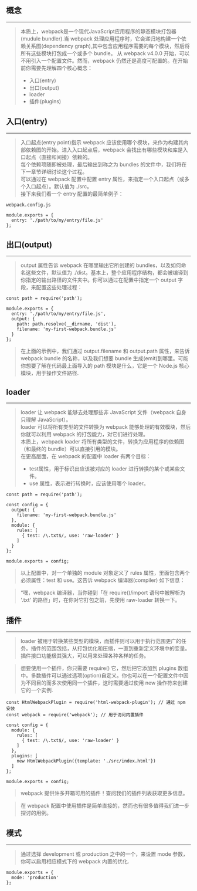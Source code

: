 ## 概念
---
> 本质上，webpack是一个现代JavaScript应用程序的静态模块打包器(mudule bundler).当 webpack 处理应用程序时，它会递归地构建一个依赖关系图(dependency graph),其中包含应用程序需要的每个模块，然后将所有这些模块打包成一个或多个 bundle。 
> 从 webpack v4.0.0 开始，可以不用引入一个配置文件。然而，webpack 仍然还是高度可配置的。在开始前你需要先理解四个核心概念：  
> + 入口(entry) 
> + 出口(output)    
> + loader  
> + 插件(plugins)

## 入口(entry)
---
> 入口起点(entry point)指示 webpack 应该使用哪个模块，来作为构建其内部依赖图的开始。进入入口起点后，webpack 会找出有哪些模块和库是入口起点（直接和间接）依赖的。    
> 每个依赖项随即被处理，最后输出到称之为 bundles 的文件中，我们将在下一章节详细讨论这个过程。   
> 可以通过在 webpack 配置中配置 entry 属性，来指定一个入口起点（或多个入口起点）。默认值为 ./src。      
> 接下来我们看一个 entry 配置的最简单例子：
```
webpack.config.js

module.exports = {
  entry: './path/to/my/entry/file.js'
};
```

## 出口(output)
---
> output 属性告诉 webpack 在哪里输出它所创建的 bundles，以及如何命名这些文件，默认值为 ./dist。基本上，整个应用程序结构，都会被编译到你指定的输出路径的文件夹中。你可以通过在配置中指定一个 output 字段，来配置这些处理过程：
```
const path = require('path');

module.exports = {
  entry: './path/to/my/entry/file.js',
  output: {
    path: path.resolve(__dirname, 'dist'),
    filename: 'my-first-webpack.bundle.js'
  }
};
```
> 在上面的示例中，我们通过 output.filename 和 output.path 属性，来告诉 webpack bundle 的名称，以及我们想要 bundle 生成(emit)到哪里。可能你想要了解在代码最上面导入的 path 模块是什么，它是一个 Node.js 核心模块，用于操作文件路径.

## loader
---
> loader 让 webpack 能够去处理那些非 JavaScript 文件（webpack 自身只理解 JavaScript）。     
> loader 可以将所有类型的文件转换为 webpack 能够处理的有效模块，然后你就可以利用 webpack 的打包能力，对它们进行处理。   
> 本质上，webpack loader 将所有类型的文件，转换为应用程序的依赖图（和最终的 bundle）可以直接引用的模块。    
> 在更高层面，在 webpack 的配置中 loader 有两个目标：   
> + test属性，用于标识出应该被对应的 loader 进行转换的某个或某些文件。  
> + use 属性，表示进行转换时，应该使用哪个 loader。 
```
const path = require('path');

const config = {
  output: {
    filename: 'my-first-webpack.bundle.js'
  },
  module: {
    rules: [
      { test: /\.txt$/, use: 'raw-loader' }
    ]
  }
};

module.exports = config;
```
> 以上配置中，对一个单独的 module 对象定义了 rules 属性，里面包含两个必须属性：test 和 use。这告诉 webpack 编译器(compiler) 如下信息：

> “嘿，webpack 编译器，当你碰到「在 require()/import 语句中被解析为 '.txt' 的路径」时，在你对它打包之前，先使用 raw-loader 转换一下。

## 插件
---
> loader 被用于转换某些类型的模块，而插件则可以用于执行范围更广的任务。插件的范围包括，从打包优化和压缩，一直到重新定义环境中的变量。插件接口功能极其强大，可以用来处理各种各样的任务。

> 想要使用一个插件，你只需要 require() 它，然后把它添加到 plugins 数组中。多数插件可以通过选项(option)自定义。你也可以在一个配置文件中因为不同目的而多次使用同一个插件，这时需要通过使用 new 操作符来创建它的一个实例.  
```
const HtmlWebpackPlugin = require('html-webpack-plugin'); // 通过 npm 安装
const webpack = require('webpack'); // 用于访问内置插件

const config = {
  module: {
    rules: [
      { test: /\.txt$/, use: 'raw-loader' }
    ]
  },
  plugins: [
    new HtmlWebpackPlugin({template: './src/index.html'})
  ]
};

module.exports = config;
```
> webpack 提供许多开箱可用的插件！查阅我们的插件列表获取更多信息。

> 在 webpack 配置中使用插件是简单直接的，然而也有很多值得我们进一步探讨的用例。

## 模式
---
> 通过选择 development 或 production 之中的一个，来设置 mode 参数，你可以启用相应模式下的 webpack 内置的优化.   
```
module.exports = {
  mode: 'production'
};
```